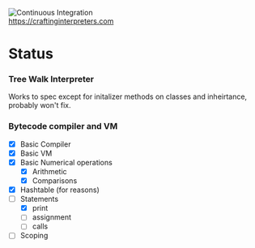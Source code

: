 ![Continuous Integration](https://github.com/AlecGoncharow/crafting-interpreters-rs/workflows/Continuous%20Integration/badge.svg)  
https://craftinginterpreters.com

# Status

### Tree Walk Interpreter 
 Works to spec except for initalizer methods on classes and inheirtance, probably won't fix.
 
### Bytecode compiler and VM
- [x] Basic Compiler
- [x] Basic VM
- [x] Basic Numerical operations
   - [x] Arithmetic
   - [x] Comparisons
- [x] Hashtable (for reasons)
- [ ] Statements
  - [x] print
  - [ ] assignment
  - [ ] calls
- [ ] Scoping
